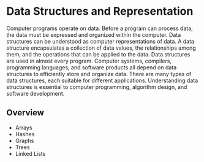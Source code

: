 # Data Structures and Representation

Computer programs operate on data. Before a program can process data, the data must be expressed and organized within the computer. Data structures can be understood as computer representations of data. A data structure encapsulates a collection of data values, the relationships among them, and the operations that can be applied to the data. Data structures are used in almost every program. Computer systems, compilers, programming languages, and software products all depend on data structures to efficiently store and organize data. There are many types of data structures, each suitable for different applications. Understanding data structures is essential to computer programming, algorithm design, and software development.

## Overview

- Arrays
- Hashes
- Graphs
- Trees
- Linked Lists
